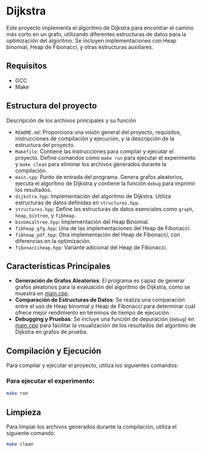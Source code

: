 # Dijkstra

Este proyecto implementa el algoritmo de Dijkstra para encontrar el camino más corto en un grafo, utilizando diferentes estructuras de datos para la optimización del algoritmo. Se incluyen implementaciones con Heap binomial, Heap de Fibonacci, y otras estructuras auxiliares.

## Requisitos

- GCC
- Make

## Estructura del proyecto

Descripción de los archivos principales y su función

- `README.md`: Proporciona una visión general del proyecto, requisitos, instrucciones de compilación y ejecución, y la descripción de la estructura del proyecto.
- `Makefile`: Contiene las instrucciones para compilar y ejecutar el proyecto. Define comandos como `make run` para ejecutar el experimento y `make clean` para eliminar los archivos generados durante la compilación.
- `main.cpp`: Punto de entrada del programa. Genera grafos aleatorios, ejecuta el algoritmo de Dijkstra y contiene la función `debug` para imprimir los resultados.
- `dijkstra.hpp`: Implementación del algoritmo de Dijkstra. Utiliza estructuras de datos definidas en `structures.hpp`.
- `structures.hpp`: Define las estructuras de datos esenciales como `graph`, `heap`, `bintree`, y `fibheap`.
- `binomialtree.hpp`: Implementación del Heap Binomial.
- `fibheap_gfg.hpp`: Una de las implementaciones del Heap de Fibonacci.
- `fibheap_pdf.hpp`: Otra implementación del Heap de Fibonacci, con diferencias en la optimización.
- `fibonacciheap.hpp`: Variante adicional del Heap de Fibonacci.


## Características Principales

- **Generación de Grafos Aleatorios**: El programa es capaz de generar grafos aleatorios para la evaluación del algoritmo de Dijkstra, como se muestra en [main.cpp](Dijkstra/main.cpp).
- **Comparación de Estructuras de Datos**: Se realiza una comparación entre el uso de Heap binomial y Heap de Fibonacci para determinar cuál ofrece mejor rendimiento en términos de tiempo de ejecución.
- **Debugging y Pruebas**: Se incluye una función de depuración (`debug`) en [main.cpp](Dijkstra/main.cpp) para facilitar la visualización de los resultados del algoritmo de Dijkstra en grafos de prueba.



## Compilación y Ejecución

Para compilar y ejecutar el proyecto, utiliza los siguientes comandos:

### Para ejecutar el experimento:

```sh
make run
```

## Limpieza

Para limpiar los archivos generados durante la compilación, utiliza el siguiente comando:

```sh
make clean
```